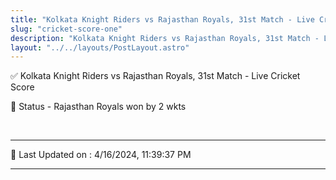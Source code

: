 ```yaml
---
title: "Kolkata Knight Riders vs Rajasthan Royals, 31st Match - Live Cricket Score"
slug: "cricket-score-one"
description: "Kolkata Knight Riders vs Rajasthan Royals, 31st Match - Live Cricket Score - Rajasthan Royals won by 2 wkts."
layout: "../../layouts/PostLayout.astro"
--- 
```


✅ Kolkata Knight Riders vs Rajasthan Royals, 31st Match - Live Cricket Score

📑 Status - Rajasthan Royals won by 2 wkts

<br />

***

📝 Last Updated on : 4/16/2024, 11:39:37 PM

***

